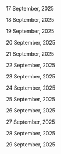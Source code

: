 17 September, 2025

18 September, 2025

19 September, 2025

20 September, 2025

21 September, 2025

22 September, 2025

23 September, 2025

24 September, 2025

25 September, 2025

26 September, 2025

27 September, 2025

28 September, 2025

29 September, 2025